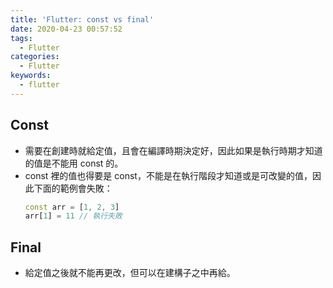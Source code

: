 ```yaml
---
title: 'Flutter: const vs final'
date: 2020-04-23 00:57:52
tags:
  - Flutter
categories:
  - Flutter
keywords: 
  - flutter
---
```


## Const

- 需要在創建時就給定值，且會在編譯時期決定好，因此如果是執行時期才知道的值是不能用 const 的。
- const 裡的值也得要是 const，不能是在執行階段才知道或是可改變的值，因此下面的範例會失敗：
  ```dart
  const arr = [1, 2, 3]
  arr[1] = 11 // 執行失敗
  ```

## Final

- 給定值之後就不能再更改，但可以在建構子之中再給。